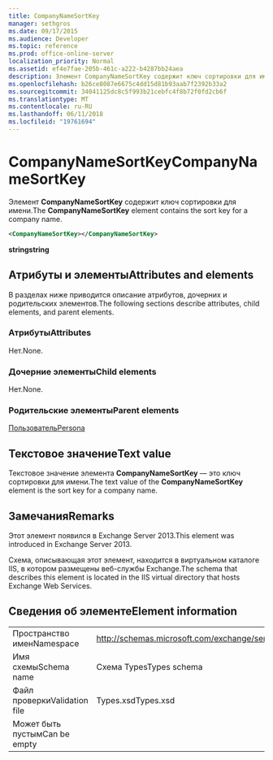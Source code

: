 ```yaml
---
title: CompanyNameSortKey
manager: sethgros
ms.date: 09/17/2015
ms.audience: Developer
ms.topic: reference
ms.prod: office-online-server
localization_priority: Normal
ms.assetid: ef4e7fae-205b-461c-a222-b4287bb24aea
description: Элемент CompanyNameSortKey содержит ключ сортировки для имени.
ms.openlocfilehash: b26ce8087e6675c4dd15d81b93aab7f2392b33a2
ms.sourcegitcommit: 34041125dc8c5f993b21cebfc4f8b72f0fd2cb6f
ms.translationtype: MT
ms.contentlocale: ru-RU
ms.lasthandoff: 06/11/2018
ms.locfileid: "19761694"
---
```

# <a name="companynamesortkey"></a><span data-ttu-id="cf93b-103">CompanyNameSortKey</span><span class="sxs-lookup"><span data-stu-id="cf93b-103">CompanyNameSortKey</span></span>

<span data-ttu-id="cf93b-104">Элемент **CompanyNameSortKey** содержит ключ сортировки для имени.</span><span class="sxs-lookup"><span data-stu-id="cf93b-104">The **CompanyNameSortKey** element contains the sort key for a company name.</span></span> 
  
```XML
<CompanyNameSortKey></CompanyNameSortKey>
```

 <span data-ttu-id="cf93b-105">**string**</span><span class="sxs-lookup"><span data-stu-id="cf93b-105">**string**</span></span>
## <a name="attributes-and-elements"></a><span data-ttu-id="cf93b-106">Атрибуты и элементы</span><span class="sxs-lookup"><span data-stu-id="cf93b-106">Attributes and elements</span></span>

<span data-ttu-id="cf93b-107">В разделах ниже приводится описание атрибутов, дочерних и родительских элементов.</span><span class="sxs-lookup"><span data-stu-id="cf93b-107">The following sections describe attributes, child elements, and parent elements.</span></span>
  
### <a name="attributes"></a><span data-ttu-id="cf93b-108">Атрибуты</span><span class="sxs-lookup"><span data-stu-id="cf93b-108">Attributes</span></span>

<span data-ttu-id="cf93b-109">Нет.</span><span class="sxs-lookup"><span data-stu-id="cf93b-109">None.</span></span>
  
### <a name="child-elements"></a><span data-ttu-id="cf93b-110">Дочерние элементы</span><span class="sxs-lookup"><span data-stu-id="cf93b-110">Child elements</span></span>

<span data-ttu-id="cf93b-111">Нет.</span><span class="sxs-lookup"><span data-stu-id="cf93b-111">None.</span></span>
  
### <a name="parent-elements"></a><span data-ttu-id="cf93b-112">Родительские элементы</span><span class="sxs-lookup"><span data-stu-id="cf93b-112">Parent elements</span></span>

[<span data-ttu-id="cf93b-113">Пользователь</span><span class="sxs-lookup"><span data-stu-id="cf93b-113">Persona</span></span>](persona.md)
  
## <a name="text-value"></a><span data-ttu-id="cf93b-114">Текстовое значение</span><span class="sxs-lookup"><span data-stu-id="cf93b-114">Text value</span></span>

<span data-ttu-id="cf93b-115">Текстовое значение элемента **CompanyNameSortKey** — это ключ сортировки для имени.</span><span class="sxs-lookup"><span data-stu-id="cf93b-115">The text value of the **CompanyNameSortKey** element is the sort key for a company name.</span></span> 
  
## <a name="remarks"></a><span data-ttu-id="cf93b-116">Замечания</span><span class="sxs-lookup"><span data-stu-id="cf93b-116">Remarks</span></span>

<span data-ttu-id="cf93b-117">Этот элемент появился в Exchange Server 2013.</span><span class="sxs-lookup"><span data-stu-id="cf93b-117">This element was introduced in Exchange Server 2013.</span></span>
  
<span data-ttu-id="cf93b-118">Схема, описывающая этот элемент, находится в виртуальном каталоге IIS, в котором размещены веб-службы Exchange.</span><span class="sxs-lookup"><span data-stu-id="cf93b-118">The schema that describes this element is located in the IIS virtual directory that hosts Exchange Web Services.</span></span>
  
## <a name="element-information"></a><span data-ttu-id="cf93b-119">Сведения об элементе</span><span class="sxs-lookup"><span data-stu-id="cf93b-119">Element information</span></span>

|||
|:-----|:-----|
|<span data-ttu-id="cf93b-120">Пространство имен</span><span class="sxs-lookup"><span data-stu-id="cf93b-120">Namespace</span></span>  <br/> |http://schemas.microsoft.com/exchange/services/2006/types  <br/> |
|<span data-ttu-id="cf93b-121">Имя схемы</span><span class="sxs-lookup"><span data-stu-id="cf93b-121">Schema name</span></span>  <br/> |<span data-ttu-id="cf93b-122">Схема Types</span><span class="sxs-lookup"><span data-stu-id="cf93b-122">Types schema</span></span>  <br/> |
|<span data-ttu-id="cf93b-123">Файл проверки</span><span class="sxs-lookup"><span data-stu-id="cf93b-123">Validation file</span></span>  <br/> |<span data-ttu-id="cf93b-124">Types.xsd</span><span class="sxs-lookup"><span data-stu-id="cf93b-124">Types.xsd</span></span>  <br/> |
|<span data-ttu-id="cf93b-125">Может быть пустым</span><span class="sxs-lookup"><span data-stu-id="cf93b-125">Can be empty</span></span>  <br/> ||
   

